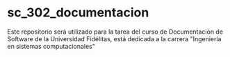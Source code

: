 # sc_302_documentacion
Este repositorio será utilizado para la tarea del curso de Documentación de Software de la Universidad Fidélitas, está dedicada a la carrera "Ingeniería en sistemas computacionales"
